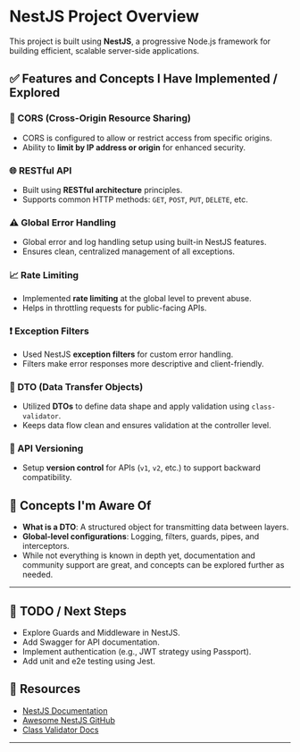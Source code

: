 # NestJS Project Overview

This project is built using **NestJS**, a progressive Node.js framework for building efficient, scalable server-side applications.

## ✅ Features and Concepts I Have Implemented / Explored

### 🔐 CORS (Cross-Origin Resource Sharing)
- CORS is configured to allow or restrict access from specific origins.
- Ability to **limit by IP address or origin** for enhanced security.

### 🌐 RESTful API
- Built using **RESTful architecture** principles.
- Supports common HTTP methods: `GET`, `POST`, `PUT`, `DELETE`, etc.

### ⚠️ Global Error Handling
- Global error and log handling setup using built-in NestJS features.
- Ensures clean, centralized management of all exceptions.

### 📈 Rate Limiting
- Implemented **rate limiting** at the global level to prevent abuse.
- Helps in throttling requests for public-facing APIs.

### ❗ Exception Filters
- Used NestJS **exception filters** for custom error handling.
- Filters make error responses more descriptive and client-friendly.

### 🧾 DTO (Data Transfer Objects)
- Utilized **DTOs** to define data shape and apply validation using `class-validator`.
- Keeps data flow clean and ensures validation at the controller level.

### 🔀 API Versioning
- Setup **version control** for APIs (`v1`, `v2`, etc.) to support backward compatibility.

## 🧠 Concepts I'm Aware Of
- **What is a DTO**: A structured object for transmitting data between layers.
- **Global-level configurations**: Logging, filters, guards, pipes, and interceptors.
- While not everything is known in depth yet, documentation and community support are great, and concepts can be explored further as needed.

---

## 📌 TODO / Next Steps
- Explore Guards and Middleware in NestJS.
- Add Swagger for API documentation.
- Implement authentication (e.g., JWT strategy using Passport).
- Add unit and e2e testing using Jest.

## 🔗 Resources
- [NestJS Documentation](https://docs.nestjs.com)
- [Awesome NestJS GitHub](https://github.com/juliandavidmr/awesome-nestjs)
- [Class Validator Docs](https://github.com/typestack/class-validator)

---
